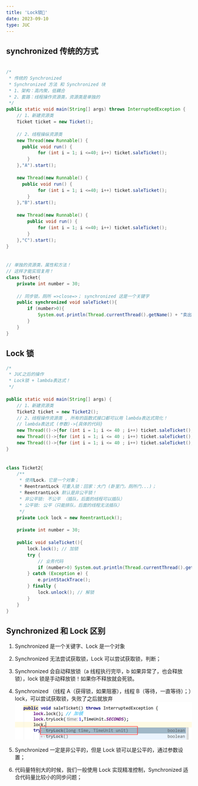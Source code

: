 ```yaml
---
title: 'Lock锁🔐'
date: 2023-09-10
type: JUC
---
```


## synchronized 传统的方式

```java

/*
 * 传统的 Synchronized
 * Synchronized 方法 和 Synchronized 块
 * 1、架构：高内聚，低耦合
 * 2、套路：线程操作资源类，资源类是单独的
 */
public static void main(String[] args) throws InterruptedException {
    // 1、新建资源类
    Ticket ticket = new Ticket();

    // 2、线程操纵资源类
    new Thread(new Runnable() {
      public void run() {
            for (int i = 1; i <=40; i++) ticket.saleTicket();
        }
    },"A").start();

    new Thread(new Runnable() {
      public void run() {
            for (int i = 1; i <=40; i++) ticket.saleTicket();
        }
    },"B").start();

    new Thread(new Runnable() {
        public void run() {
            for (int i = 1; i <=40; i++) ticket.saleTicket();
        }
    },"C").start();
}


// 单独的资源类，属性和方法！
// 这样才能实现复用！
class Ticket{
    private int number = 30;

    // 同步锁，厕所 =>close=>； synchronized 这是一个关键字
    public synchronized void saleTicket(){
        if (number>0){
            System.out.println(Thread.currentThread().getName() + "卖出第"+(number--)+"票，还剩:"+number);
        }
    }
}
```

## Lock 锁

```java
/*
 * JUC之后的操作
 * Lock锁 + lambda表达式！
 */

public static void main(String[] args) {
    // 1、新建资源类
    Ticket2 ticket = new Ticket2();
    // 2、线程操作资源类 , 所有的函数式接口都可以用 lambda表达式简化！
    // lambda表达式 (参数)->{具体的代码}
    new Thread(()->{for (int i = 1; i <= 40 ; i++) ticket.saleTicket();},"A").start();
    new Thread(()->{for (int i = 1; i <= 40 ; i++) ticket.saleTicket();},"B").start();
    new Thread(()->{for (int i = 1; i <= 40 ; i++) ticket.saleTicket();},"C").start();
}


class Ticket2{
    /**
     * 使用Lock，它是一个对象；
     * ReentrantLock 可重入锁：回家：大门 (卧室门，厕所门...)；
     * ReentrantLock 默认是非公平锁！
     * 非公平锁: 不公平 （插队，后面的线程可以插队）
     * 公平锁: 公平（只能排队，后面的线程无法插队）
     */
    private Lock lock = new ReentrantLock();

    private int number = 30;

    public void saleTicket(){
        lock.lock(); // 加锁
        try {
            // 业务代码
            if (number>0) System.out.println(Thread.currentThread().getName() + "卖出第"+(number--)+"票，还剩:"+number);
        } catch (Exception e) {
            e.printStackTrace();
        } finally {
            lock.unlock(); // 解锁
        }
    }
}
```

## Synchronized 和 Lock 区别

1. Synchronized 是一个关键字、Lock 是一个对象

2. Synchronized 无法尝试获取锁，Lock 可以尝试获取锁，判断；

3. Synchronized 会自动释放锁（a 线程执行完毕，b 如果异常了，也会释放锁），lock 锁是手动释放锁！如果你不释放就会死锁。

4. Synchronized （线程 A（获得锁，如果阻塞），线程 B（等待，一直等待）；）lock，可以尝试获取锁，失败了之后就放弃
   ![Lock](/public/images/juc/0001-lock.png)
5. Synchronized 一定是非公平的，但是 Lock 锁可以是公平的，通过参数设置；

6. 代码量特别大的时候，我们一般使用 Lock 实现精准控制，Synchronized 适合代码量比较小的同步问题；
